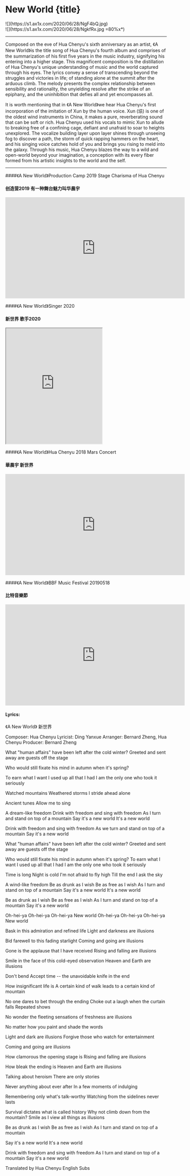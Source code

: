 # New World {title}

<div class="background" markdown="1">
![](https://s1.ax1x.com/2020/06/28/NgF4bQ.jpg)
</div>

<div class="center shadow" markdown="1">
![](https://s1.ax1x.com/2020/06/28/NgkfRx.jpg =80%x*)
</div>

---------------------------------

Composed on the eve of Hua Chenyu's sixth anniversary as an artist, 《A New World》is the title song of Hua Chenyu's fourth album and comprises of the summarization of his first five years in the music industry, signifying his entering into a higher stage. This magnificent composition is the distillation of Hua Chenyu's unique understanding of music and the world captured through his eyes. The lyrics convey a sense of transcending beyond the struggles and victories in life; of standing alone at the summit after the arduous climb. The melody presents the complex relationship between sensibility and rationality, the unyielding resolve after the strike of an epiphany, and the uninhibition that defies all and yet encompasses all.

It is worth mentioning that in 《A New World》we hear Hua Chenyu's first incorporation of the imitation of Xun by the human voice. Xun (埙) is one of the oldest wind instruments in China, it makes a pure, reverberating sound that can be soft or rich. Hua Chenyu used his vocals to mimic Xun to allude to breaking free of a confining cage, defiant and unafraid to soar to heights unexplored. The vocalize building layer upon layer shines through unseeing fog to discover a path, the storm of quick rapping hammers on the heart, and his singing voice catches hold of you and brings you rising to meld into the galaxy. Through his music, Hua Chenyu blazes the way to a wild and open-world beyond your imagination, a conception with its every fiber formed from his artistic insights to the world and the self.

---------------------------------

####《A New World》Production Camp 2019 Stage Charisma of Hua Chenyu
#### 创造营2019 有一种舞台魅力叫华晨宇

<iframe width="560" height="315" src="https://www.youtube.com/embed/Qe3oSD9X-EA" frameborder="0" allow="accelerometer; autoplay; encrypted-media; gyroscope; picture-in-picture" allowfullscreen></iframe>

####《A New World》Singer 2020
#### 新世界 歌手2020

<iframe allowfullscreen height=360 src="https://rio6.github.io/Subtube?v=SrsKZAScGtU&subtitle-English=https://dl.dropboxusercontent.com/s/7laqshfill9o297/2020%20Singer%20EP8%20New%20World.srt"></iframe>

####《A New World》Hua Chenyu 2018 Mars Concert
#### 華晨宇 新世界

<iframe width="560" height="315" src="https://www.youtube.com/embed/rvucodCllJ4" frameborder="0" allow="accelerometer; autoplay; encrypted-media; gyroscope; picture-in-picture" allowfullscreen></iframe>

####《A New World》BBF Music Festival 20190518
#### 比特音樂節 

<iframe width="560" height="315" src="https://www.youtube.com/embed/tpNt7KzRcqA" frameborder="0" allow="accelerometer; autoplay; encrypted-media; gyroscope; picture-in-picture" allowfullscreen></iframe>

#### Lyrics:
<div class="box">
《A New World》
    新世界  
   
Composer: Hua Chenyu
Lyricist: Ding Yanxue
Arranger: Bernard Zheng, Hua Chenyu
Producer: Bernard Zheng

What "human affairs" have been left
after the cold winter?
Greeted and sent away are guests off the stage

Who would still fixate his mind in autumn
when it's spring?

To earn what I want
I used up all that I had
I am the only one who took it seriously

Watched mountains
Weathered storms
I stride ahead alone

Ancient tunes
Allow me to sing

A dream-like freedom
Drink with freedom and sing with freedom
As I turn and stand on top of a mountain
Say it's a new world
It's a new world

Drink with freedom and sing with freedom
As we turn and stand on top of a mountain
Say it's a new world

What "human affairs" have been left
after the cold winter?
Greeted and sent away are guests off the stage

Who would still fixate his mind in autumn
when it's spring?
To earn what I want
I used up all that I had
I am the only one who took it seriously

Time is long
Night is cold
I'm not afraid to fly high
Till the end I ask the sky

A wind-like freedom
Be as drunk as I wish
Be as free as I wish
As I turn and stand on top of a mountain
Say it's a new world
It's a new world

Be as drunk as I wish
Be as free as I wish
As I turn and stand on top of a mountain
Say it's a new world

Oh-hei-ya
Oh-hei-ya
Oh-hei-ya
New world
Oh-hei-ya
Oh-hei-ya
Oh-hei-ya
New world

Bask in this admiration and refined life
Light and darkness are illusions

Bid farewell to this fading starlight
Coming and going are illusions

Gone is the applause that I have received
Rising and falling are illusions

Smile in the face of this cold-eyed observation
Heaven and Earth are illusions

Don't bend
Accept time -- the unavoidable knife in the end

How insignificant life is
A certain kind of walk leads to a certain kind of mountain

No one dares to bet through the ending
Choke out a laugh when the curtain falls
Repeated shows

No wonder the fleeting sensations of freshness are illusions

No matter how you paint and shade the words

Light and dark are illusions
Forgive those who watch for entertainment

Coming and going are illusions

How clamorous the opening stage is
Rising and falling are illusions

How bleak the ending is
Heaven and Earth are illusions

Talking about heroism
There are only stories

Never anything about ever after
In a few moments of indulging

Remembering only what's talk-worthy
Watching from the sidelines never lasts

Survival dictates what is called history
Why not climb down from the mountain?
Smile as I view all things as illusions

Be as drunk as I wish
Be as free as I wish
As I turn and stand on top of a mountain

Say it's a new world
It's a new world

Drink with freedom and sing with freedom
As I turn and stand on top of a mountain
Say it's a new world

Translated by Hua Chenyu English Subs
</div>
